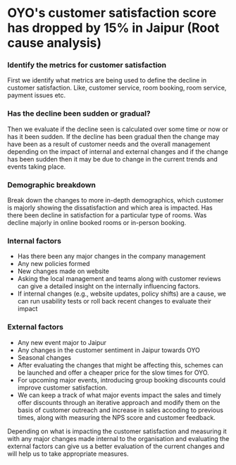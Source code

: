 # OYO's customer satisfaction score has dropped by 15% in Jaipur (Root cause analysis)

### Identify the metrics for customer satisfaction
First we identify what metrics are being used to define the decline in customer satisfaction. Like, customer service, room booking, room service, payment issues etc.

### Has the decline been sudden or gradual?
Then we evaluate if the decline seen is calculated over some time or now or has it been sudden. If the decline has been gradual then the change may have been as a result of customer needs and the overall management depending on the impact of internal and external changes and if the change has been sudden then it may be due to change in the current trends and events taking place.

### Demographic breakdown
Break down the changes to more in-depth demographics, which customer is majorly showing the dissatisfaction and which area is impacted. Has there been decline in satisfaction for a particular type of rooms. Was decline majorly in online booked rooms or in-person booking.

### Internal factors
- Has there been any major changes in the company management
- Any new policies formed
- New changes made on website
- Asking the local management and teams along with customer reviews can give a detailed insight on the internally influencing factors.
- If internal changes (e.g., website updates, policy shifts) are a cause, we can run usability tests or roll back recent changes to evaluate their impact

### External factors
- Any new event major to Jaipur
- Any changes in the customer sentiment in Jaipur towards OYO
- Seasonal changes
- After evaluating the changes that might be affecting this, schemes can be launched and offer a cheaper price for the slow times for OYO.
- For upcoming major events, introducing group booking discounts could improve customer satisfaction.
- We can keep a track of what major events impact the sales and timely offer discounts through an iterative approach and modify them on the basis of customer outreach and increase in sales accoding to previous times, along with measuring the NPS score and customer feedback.


Depending on what is impacting the customer satisfaction and measuring it with any major changes made internal to the organisation and evaluating the external factors can give us a better evaluation of the current changes and will help us to take appropriate measures.
